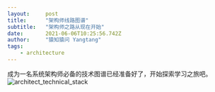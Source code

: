```yaml
---
layout:     post
title:      "架构师线路图谱"
subtitle:   "架构师之路从现在开始"
date:       2021-06-06T10:25:56.742Z
author:     "猿知猿问 Yangtang"
tags:
    - architecture
---
```


成为一名系统架构师必备的技术图谱已经准备好了，开始探索学习之旅吧。
![architect_technical_stack](http://quba4z2jz.hn-bkt.clouddn.com/architect_technical_stack.svg)
